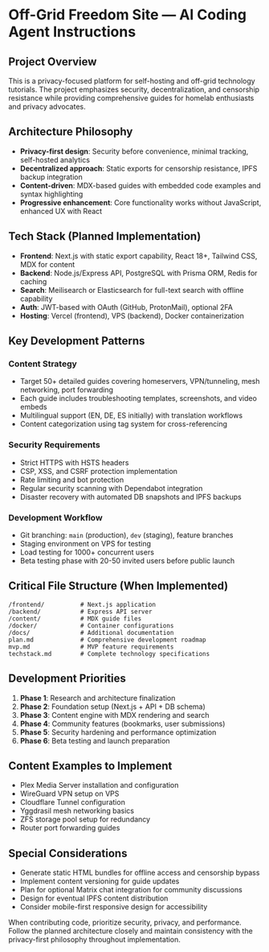 # Off-Grid Freedom Site — AI Coding Agent Instructions

## Project Overview
This is a privacy-focused platform for self-hosting and off-grid technology tutorials. The project emphasizes security, decentralization, and censorship resistance while providing comprehensive guides for homelab enthusiasts and privacy advocates.

## Architecture Philosophy
- **Privacy-first design**: Security before convenience, minimal tracking, self-hosted analytics
- **Decentralized approach**: Static exports for censorship resistance, IPFS backup integration
- **Content-driven**: MDX-based guides with embedded code examples and syntax highlighting
- **Progressive enhancement**: Core functionality works without JavaScript, enhanced UX with React

## Tech Stack (Planned Implementation)
- **Frontend**: Next.js with static export capability, React 18+, Tailwind CSS, MDX for content
- **Backend**: Node.js/Express API, PostgreSQL with Prisma ORM, Redis for caching
- **Search**: Meilisearch or Elasticsearch for full-text search with offline capability
- **Auth**: JWT-based with OAuth (GitHub, ProtonMail), optional 2FA
- **Hosting**: Vercel (frontend), VPS (backend), Docker containerization

## Key Development Patterns

### Content Strategy
- Target 50+ detailed guides covering homeservers, VPN/tunneling, mesh networking, port forwarding
- Each guide includes troubleshooting templates, screenshots, and video embeds
- Multilingual support (EN, DE, ES initially) with translation workflows
- Content categorization using tag system for cross-referencing

### Security Requirements
- Strict HTTPS with HSTS headers
- CSP, XSS, and CSRF protection implementation
- Rate limiting and bot protection
- Regular security scanning with Dependabot integration
- Disaster recovery with automated DB snapshots and IPFS backups

### Development Workflow
- Git branching: `main` (production), `dev` (staging), feature branches
- Staging environment on VPS for testing
- Load testing for 1000+ concurrent users
- Beta testing phase with 20-50 invited users before public launch

## Critical File Structure (When Implemented)
```
/frontend/          # Next.js application
/backend/           # Express API server
/content/           # MDX guide files
/docker/            # Container configurations
/docs/              # Additional documentation
plan.md             # Comprehensive development roadmap
mvp.md              # MVP feature requirements
techstack.md        # Complete technology specifications
```

## Development Priorities
1. **Phase 1**: Research and architecture finalization
2. **Phase 2**: Foundation setup (Next.js + API + DB schema)
3. **Phase 3**: Content engine with MDX rendering and search
4. **Phase 4**: Community features (bookmarks, user submissions)
5. **Phase 5**: Security hardening and performance optimization
6. **Phase 6**: Beta testing and launch preparation

## Content Examples to Implement
- Plex Media Server installation and configuration
- WireGuard VPN setup on VPS
- Cloudflare Tunnel configuration
- Yggdrasil mesh networking basics
- ZFS storage pool setup for redundancy
- Router port forwarding guides

## Special Considerations
- Generate static HTML bundles for offline access and censorship bypass
- Implement content versioning for guide updates
- Plan for optional Matrix chat integration for community discussions
- Design for eventual IPFS content distribution
- Consider mobile-first responsive design for accessibility

When contributing code, prioritize security, privacy, and performance. Follow the planned architecture closely and maintain consistency with the privacy-first philosophy throughout implementation.
